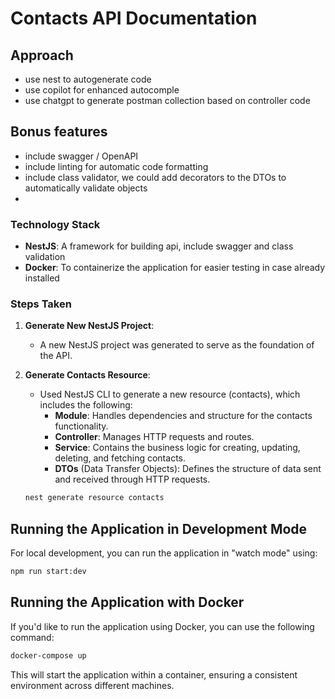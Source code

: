 # Contacts API Documentation

## Approach
- use nest to autogenerate code
- use copilot for enhanced autocomple 
- use chatgpt to generate postman collection based on controller code

## Bonus features
- include swagger / OpenAPI
- include linting for automatic code formatting
- include class validator, we could add decorators to the DTOs to automatically validate objects
- 


### Technology Stack
- **NestJS**: A framework for building api, include swagger and class validation
- **Docker**: To containerize the application for easier testing in case already installed

### Steps Taken

1. **Generate New NestJS Project**:
   - A new NestJS project was generated to serve as the foundation of the API.

2. **Generate Contacts Resource**:
   - Used NestJS CLI to generate a new resource (contacts), which includes the following:
     - **Module**: Handles dependencies and structure for the contacts functionality.
     - **Controller**: Manages HTTP requests and routes.
     - **Service**: Contains the business logic for creating, updating, deleting, and fetching contacts.
     - **DTOs** (Data Transfer Objects): Defines the structure of data sent and received through HTTP requests.

   ```bash
   nest generate resource contacts
   ```

## Running the Application in Development Mode
For local development, you can run the application in "watch mode" using:

```bash
npm run start:dev
```



## Running the Application with Docker
If you'd like to run the application using Docker, you can use the following command:

```bash
docker-compose up
```
This will start the application within a container, ensuring a consistent environment across different machines.

